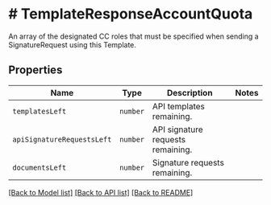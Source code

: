 # # TemplateResponseAccountQuota

An array of the designated CC roles that must be specified when sending a SignatureRequest using this Template.

## Properties

Name | Type | Description | Notes
------------ | ------------- | ------------- | -------------
| `templatesLeft` | ```number``` |  API templates remaining.  |  |
| `apiSignatureRequestsLeft` | ```number``` |  API signature requests remaining.  |  |
| `documentsLeft` | ```number``` |  Signature requests remaining.  |  |

[[Back to Model list]](../../README.md#models) [[Back to API list]](../../README.md#endpoints) [[Back to README]](../../README.md)
